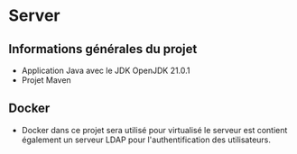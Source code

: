 # Server

## Informations générales du projet

- Application Java avec le JDK OpenJDK 21.0.1
- Projet Maven


## Docker

- Docker dans ce projet sera utilisé pour virtualisé le serveur est contient
également un serveur LDAP pour l'authentification des utilisateurs.

